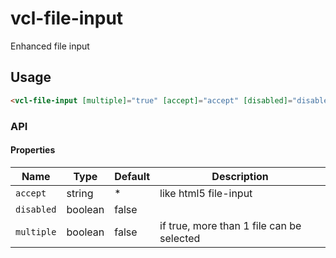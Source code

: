 # vcl-file-input

Enhanced file input

## Usage

```html
<vcl-file-input [multiple]="true" [accept]="accept" [disabled]="disabled">My biggest Files</vcl-file-input>
```

### API

#### Properties

Name          | Type    | Default      | Description
------------- | ------- | ------------ | ---------------------------------------------------
`accept`      | string  | *            | like html5 file-input
`disabled`    | boolean | false        |
`multiple`    | boolean | false        | if true, more than 1 file can be selected
